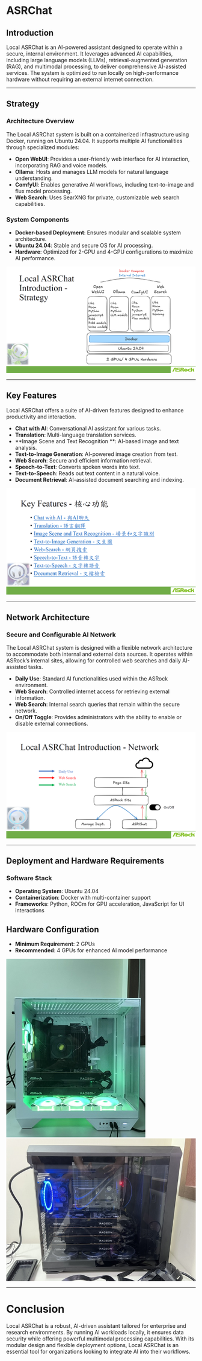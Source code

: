 # ASRChat

## Introduction
Local ASRChat is an AI-powered assistant designed to operate within a secure, internal environment. It leverages advanced AI capabilities, including large language models (LLMs), retrieval-augmented generation (RAG), and multimodal processing, to deliver comprehensive AI-assisted services. The system is optimized to run locally on high-performance hardware without requiring an external internet connection.

---

## Strategy
### Architecture Overview
The Local ASRChat system is built on a containerized infrastructure using Docker, running on Ubuntu 24.04. It supports multiple AI functionalities through specialized modules:

- **Open WebUI**: Provides a user-friendly web interface for AI interaction, incorporating RAG and voice models.
- **Ollama**: Hosts and manages LLM models for natural language understanding.
- **ComfyUI**: Enables generative AI workflows, including text-to-image and flux model processing.
- **Web Search**: Uses SearXNG for private, customizable web search capabilities.

### System Components
- **Docker-based Deployment**: Ensures modular and scalable system architecture.
- **Ubuntu 24.04**: Stable and secure OS for AI processing.
- **Hardware**: Optimized for 2-GPU and 4-GPU configurations to maximize AI performance.

![image](assets/asrchat1.png)

---

## Key Features
Local ASRChat offers a suite of AI-driven features designed to enhance productivity and interaction.

- **Chat with AI**: Conversational AI assistant for various tasks.
- **Translation**: Multi-language translation services.
- **Image Scene and Text Recognition **: AI-based image and text analysis.
- **Text-to-Image Generation**: AI-powered image creation from text.
- **Web Search**: Secure and efficient information retrieval.
- **Speech-to-Text**: Converts spoken words into text.
- **Text-to-Speech**: Reads out text content in a natural voice.
- **Document Retrieval**: AI-assisted document searching and indexing.

![image](assets/asrchat3.png)

---

## Network Architecture
### Secure and Configurable AI Network
The Local ASRChat system is designed with a flexible network architecture to accommodate both internal and external data sources. It operates within ASRock’s internal sites, allowing for controlled web searches and daily AI-assisted tasks.

- **Daily Use**: Standard AI functionalities used within the ASRock environment.
- **Web Search**: Controlled internet access for retrieving external information.
- **Web Search**: Internal search queries that remain within the secure network.
- **On/Off Toggle**: Provides administrators with the ability to enable or disable external connections.

![image](assets/asrchat2.png)

---

## Deployment and Hardware Requirements
### Software Stack
- **Operating System**: Ubuntu 24.04
- **Containerization**: Docker with multi-container support
- **Frameworks**: Python, ROCm for GPU acceleration, JavaScript for UI interactions

## Hardware Configuration
- **Minimum Requirement**: 2 GPUs
- **Recommended**: 4 GPUs for enhanced AI model performance

![image](assets/2cards.jpg)
![image](assets/4cards.jpg)

---

# Conclusion
Local ASRChat is a robust, AI-driven assistant tailored for enterprise and research environments. By running AI workloads locally, it ensures data security while offering powerful multimodal processing capabilities. With its modular design and flexible deployment options, Local ASRChat is an essential tool for organizations looking to integrate AI into their workflows.
